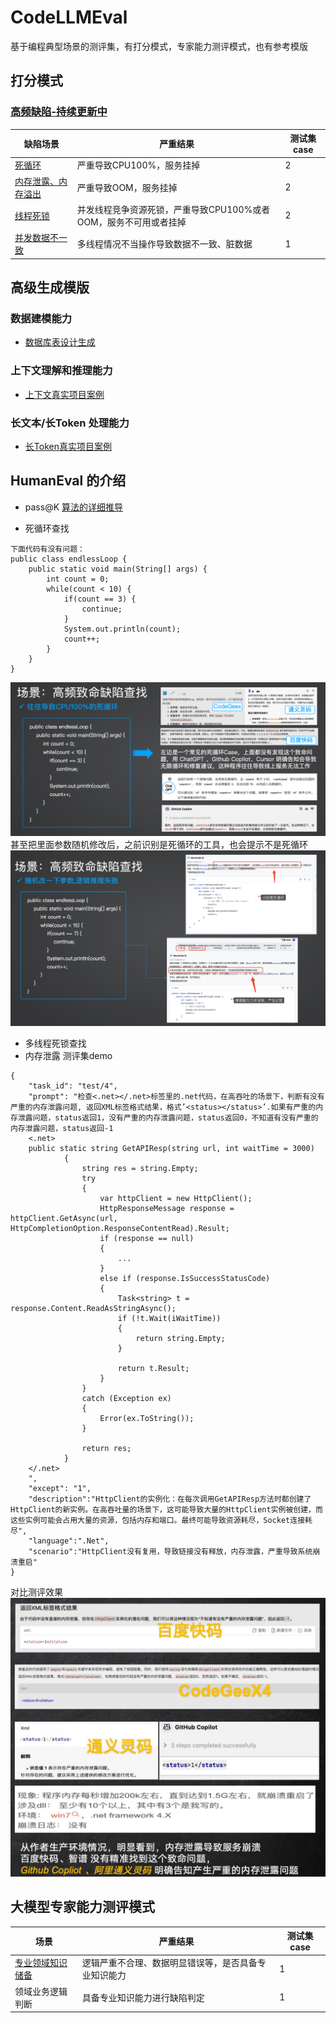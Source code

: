 # CodeLLMEval
基于编程典型场景的测评集，有打分模式，专家能力测评模式，也有参考模版

## 打分模式
### [高频缺陷-持续更新中](high-frequency-bugs/sample-chinese.jsonl)
| 缺陷场景                                                           | 严重结果                          | 测试集case  |
| ----------------------------------------------------------------- | -------------------------------- | --------- |
| [死循环]()                 | 严重导致CPU100%，服务挂掉                           | 2 |
| [内存泄露、内存溢出]()                 | 严重导致OOM，服务挂掉      | 2        |
| [线程死锁]()                          |  并发线程竞争资源死锁，严重导致CPU100%或者OOM，服务不可用或者挂掉                              | 2  |
| [并发数据不一致]()                          |  多线程情况不当操作导致数据不一致、脏数据                              | 1  |

## 高级生成模版
### 数据建模能力
 * [数据库表设计生成](prompt-template/template-chinese.md)
### 上下文理解和推理能力
 * [上下文真实项目案例](common-scenarios/api-chinese.md)
### 长文本/长Token 处理能力
 * [长Token真实项目案例](common-scenarios/longContext-chinese.md) 
## HumanEval 的介绍
 * pass@K [算法的详细推导](human-eval/passk-chinese.md)

 * 死循环查找  
```
下面代码有没有问题：
public class endlessLoop {
    public static void main(String[] args) {
        int count = 0;
        while(count < 10) {
            if(count == 3) {
                continue;
            }
            System.out.println(count);
            count++;
        }
    }
}
``` 
![# loop](assets/loop.png)
甚至把里面参数随机修改后，之前识别是死循环的工具，也会提示不是死循环
![# loop](assets/loop_marcode.png)
 * 多线程死锁查找
 * 内存泄露
测评集demo
```
{
    "task_id": "test/4",
    "prompt": "检查<.net></.net>标签里的.net代码，在高吞吐的场景下，判断有没有严重的内存泄露问题, 返回XML标签格式结果，格式’<status></status>’.如果有严重的内存泄露问题，status返回1，没有严重的内存泄露问题，status返回0，不知道有没有严重的内存泄露问题，status返回-1
    <.net>
    public static string GetAPIResp(string url, int waitTime = 3000)
            {
                string res = string.Empty;
                try
                {
                    var httpClient = new HttpClient();
                    HttpResponseMessage response = httpClient.GetAsync(url, HttpCompletionOption.ResponseContentRead).Result;
                    if (response == null)
                    {
                        ...
                    }
                    else if (response.IsSuccessStatusCode)
                    {
                        Task<string> t = response.Content.ReadAsStringAsync();
                        if (!t.Wait(iWaitTime))
                        {
                            return string.Empty;
                        }

                        return t.Result;
                    }
                }
                catch (Exception ex)
                {
                    Error(ex.ToString());
                }

                return res;
            }
    </.net>
    ",
    "except": "1",
    "description":"HttpClient的实例化：在每次调用GetAPIResp方法时都创建了HttpClient的新实例。在高吞吐量的场景下，这可能导致大量的HttpClient实例被创建，而这些实例可能会占用大量的资源，包括内存和端口。最终可能导致资源耗尽，Socket连接耗尽",
    "language":".Net",
    "scenario":"HttpClient没有复用，导致链接没有释放，内存泄露，严重导致系统崩溃重启"
}
```
对比测评效果  
![# oom](assets/oom.jpg)
## 大模型专家能力测评模式
| 场景                                                           | 严重结果                          | 测试集case  |
| ------------------------------------------------------ | ------------------------------------------- | --------- |
| [专业领域知识储备](common-scenarios/knowledge_chinese.md)                          |  逻辑严重不合理、数据明显错误等，是否具备专业知识能力                              | 1  |
| 领域业务逻辑判断                          |  具备专业知识能力进行缺陷判定                              | 1  |